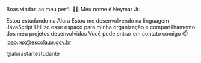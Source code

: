 Boas vindas ao meu perfil 💙💙
Meu nome é Neymar Jr.

Estou estudando na Alura
Estou me desenvolvendo na linguagem JavaScript
Utilizo esse espaço para minha organização e compartilhamento dos meu projetos desenvolvidos
Você pode entrar em contato comigo 📫
joao.rex@escola.pr.gov.br

@alurastartestudante
